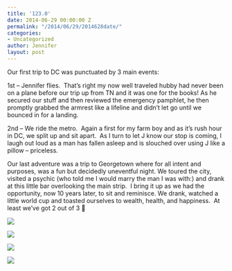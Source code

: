 ```yaml
---
title: '123.0'
date: 2014-06-29 00:00:00 Z
permalink: "/2014/06/29/2014628date/"
categories:
- Uncategorized
author: Jennifer
layout: post
---
```


Our first trip to DC was punctuated by 3 main events:

1st &#8211; Jennifer flies. &nbsp;That&#8217;s right my now well traveled hubby had never been on a plane before our trip up from TN and it was one for the books! As he secured our stuff and then reviewed the emergency pamphlet, he then promptly grabbed the armrest like a lifeline and didn&#8217;t let go until we bounced in for a landing.

2nd &#8211; We ride the metro. &nbsp;Again a first for my farm boy and as it&#8217;s rush hour in DC, we split up and sit apart. &nbsp;As I turn to let J know our stop is coming, I laugh out loud as a man has fallen asleep and is slouched over using J like a pillow &#8211; priceless.

Our last adventure was a trip to Georgetown where for all intent and purposes, was a fun but decidedly uneventful night. We toured the city, visited a psychic (who told me I would marry the man I was with:) and drank at this little bar overlooking the main strip. &nbsp;I bring it up as we had the opportunity, now 10 years later, to sit and reminisce. We drank, watched a little world cup and toasted ourselves to wealth, health, and happiness. &nbsp;At least we&#8217;ve got 2 out of 3 🙂

<div class="image-gallery-wrapper">
  <p>
    <img src="http://static1.squarespace.com/static/50db6bb3e4b015296cd43789/50dfa5b1e4b0dc6320e0b5ea/53b01408e4b0a141bca342ef/1404048411626/2014-06-28+11.24.37.jpg.37.jpg?format=original" />
  </p>

  <p>
    <img src="http://static1.squarespace.com/static/50db6bb3e4b015296cd43789/50dfa5b1e4b0dc6320e0b5ea/53b013fde4b0a141bca342e4/1404048578031/2014-06-28+11.23.43.jpg.43.jpg?format=original" />
  </p>

  <p>
    <img src="http://static1.squarespace.com/static/50db6bb3e4b015296cd43789/50dfa5b1e4b0dc6320e0b5ea/53b01418e4b0a141bca342fd/1404048743529/2014-06-28+12.27.29.jpg.29.jpg?format=original" />
  </p>

  <p>
    <img src="http://static1.squarespace.com/static/50db6bb3e4b015296cd43789/50dfa5b1e4b0dc6320e0b5ea/53b01413e4b0a141bca342f8/1404048688302/2014-06-28+12.05.57.jpg.57.jpg?format=original" />
  </p>
</div>
